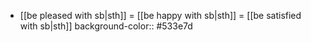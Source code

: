 - [[be pleased with sb|sth]] = [[be happy with sb|sth]] = [[be satisfied with sb|sth]]
  background-color:: #533e7d